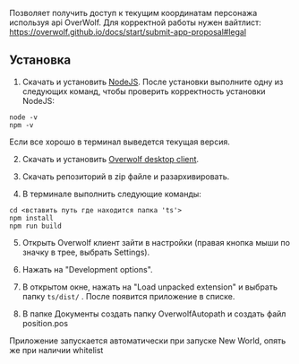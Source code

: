 Позволяет получить доступ к текущим координатам персонажа
используя api OverWolf.
Для корректной работы нужен вайтлист: 
https://overwolf.github.io/docs/start/submit-app-proposal#legal


## Установка
1. Скачать и установить [NodeJS](https://nodejs.org/).
После установки выполните одну из следующих команд,
чтобы проверить корректность установки NodeJS:
```
node -v
npm -v
```
Если все хорошо в терминал выведется текущая версия.

2. Скачать и установить [Overwolf desktop client](https://download.overwolf.com/install/Download).

3. Скачать репозиторий в zip файле и разархивировать.

4. В терминале выполнить следующие команды:
```
cd <вставить путь где находится папка 'ts'>
npm install
npm run build
```

5. Открыть Overwolf клиент зайти в настройки (правая кнопка мыши по значку в трее, выбрать Settings).

6. Нажать на "Development options".

7. В открытом окне, нажать на "Load unpacked extension" и выбрать папку `ts/dist/` .
После появится приложение в списке.

8. В папке Документы создать папку OverwolfAutopath и создать файл position.pos


Приложение запускается автоматически при запуске New World, опять же при наличии whitelist


